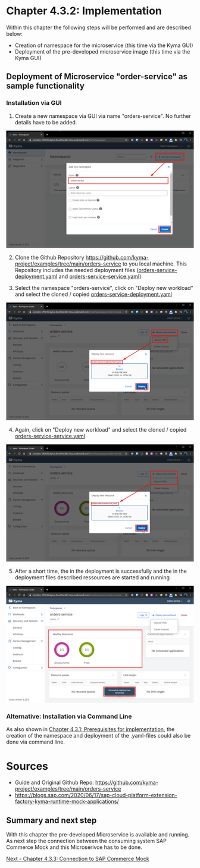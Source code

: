 # Chapter 4.3.2: Implementation

Within this chapter the following steps will be performed and are described below:

* Creation of namespace for the microservice (this time via the Kyma GUI)
* Deployment of the pre-developed microservice image (this time via the Kyma GUI)

## Deployment of Microservice "order-service" as sample functionality

### Installation via GUI

1. Create a new namespace via GUI via name "orders-service". No further details have to be added.

![](images/02_Create_Namespace.png)

2. Clone the Github Repository https://github.com/kyma-project/examples/tree/main/orders-service to you local machine. This Repository includes the needed deployment files ([orders-service-deployment.yaml](https://github.com/kyma-project/examples/blob/main/orders-service/deployment/orders-service-deployment.yaml) and [orders-service-service.yaml](https://github.com/kyma-project/examples/blob/main/orders-service/deployment/orders-service-service.yaml))

3. Select the namespace "orders-service", click on "Deploy new workload" and select the cloned / copied [orders-service-deployment.yaml](https://github.com/kyma-project/examples/blob/main/orders-service/deployment/orders-service-deployment.yaml)

![](images/02_Deploy_orders-service-deployment_yaml.png)

4. Again, click on "Deploy new workload" and select the cloned / copied [orders-service-service.yaml](https://github.com/kyma-project/examples/blob/main/orders-service/deployment/orders-service-service.yaml)

![](images/02_Deploy_orders-service-service_yaml.png)

5. After a short time, the in the deployment is successfully and the in the deployment files described ressources are started and running

![](images/02_Deploy_successful.png)


### Alternative: Installation via Command Line

As also shown in [Chapter 4.3.1: Prerequisites for implementation](https://github.com/klouisbrother/ba-kyma-prototype/blob/main/documentation/4.3.1_prerequisites.md), the creation of the namespace and deployment of the .yaml-files could also be done via command line.

# Sources

* Guide and Original Github Repo: https://github.com/kyma-project/examples/tree/main/orders-service
* https://blogs.sap.com/2020/06/17/sap-cloud-platform-extension-factory-kyma-runtime-mock-applications/


## Summary and next step

With this chapter the pre-developed Microservice is available and running. As next step the connection between the consuming system SAP Commerce Mock and this Microserivce has to be done.

[Next - Chapter 4.3.3: Connection to SAP Commerce Mock](https://github.com/klouisbrother/ba-kyma-prototype/blob/main/documentation/4.3.3_connection.md) 